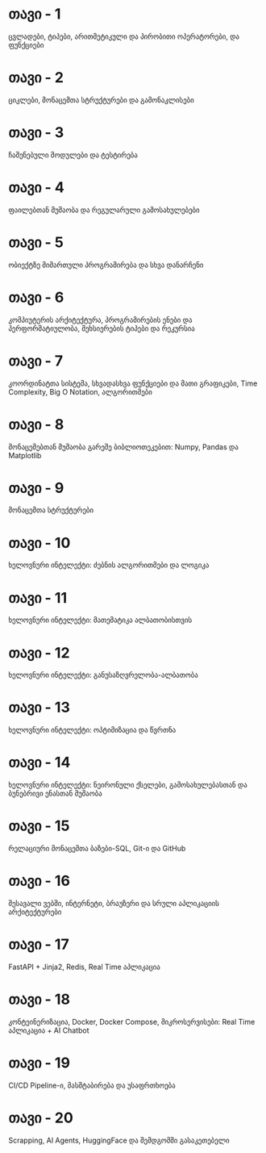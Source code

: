 # **თავი - 1**
ცვლადები, ტიპები, არითმეტიკული და პირობითი ოპერატორები, და ფუნქციები
# **თავი - 2**
ციკლები, მონაცემთა სტრუქტურები და გამონაკლისები
# **თავი - 3**
ჩაშენებული მოდულები და ტესტირება 
# **თავი - 4**
ფაილებთან მუშაობა და რეგულარული გამოსახულებები
# **თავი - 5**
ობიექტზე მიმართული პროგრამირება და სხვა დანარჩენი
# **თავი - 6**
კომპიუტერის არქიტექტურა, პროგრამირების ენები და პერფორმატიულობა, მეხსიერების ტიპები და რეკურსია
# **თავი - 7**
კოორდინატთა სისტემა, სხვადასხვა ფუნქციები და მათი გრაფიკები, Time Complexity, Big O Notation, ალგორითმები
# **თავი - 8**
მონაცემებთან მუშაობა გარეშე ბიბლიოთეკებით: Numpy, Pandas და Matplotlib
# **თავი - 9**
მონაცემთა სტრუქტურები
# **თავი - 10**
ხელოვნური ინტელექტი: ძებნის ალგორითმები და ლოგიკა
# **თავი - 11**
ხელოვნური ინტელექტი: მათემატიკა ალბათობისთვის
# **თავი - 12**
ხელოვნური ინტელექტი: განუსაზღვრელობა-ალბათობა
# **თავი - 13**
ხელოვნური ინტელექტი: ოპტიმიზაცია და წვრთნა
# **თავი - 14**
ხელოვნური ინტელექტი: ნეირონული ქსელები, გამოსახულებასთან და ბუნებრივი ენასთან მუშაობა
# **თავი - 15**
რელაციური მონაცემთა ბაზები-SQL, Git-ი და GitHub
# **თავი - 16**
შესავალი ვებში, ინტერნეტი, ბრაუზერი და სრული აპლიკაციის არქიტექტურები
# **თავი - 17**
FastAPI + Jinja2, Redis, Real Time აპლიკაცია
# **თავი - 18**
კონტეინერიზაცია, Docker, Docker Compose, მიკროსერვისები: Real Time აპლიკაცია + AI Chatbot
# **თავი - 19**
CI/CD Pipeline-ი, მასშტაბირება და უსაფრთხოება
# **თავი - 20**
Scrapping, AI Agents, HuggingFace და შემდგომში გასაკეთებელი 

